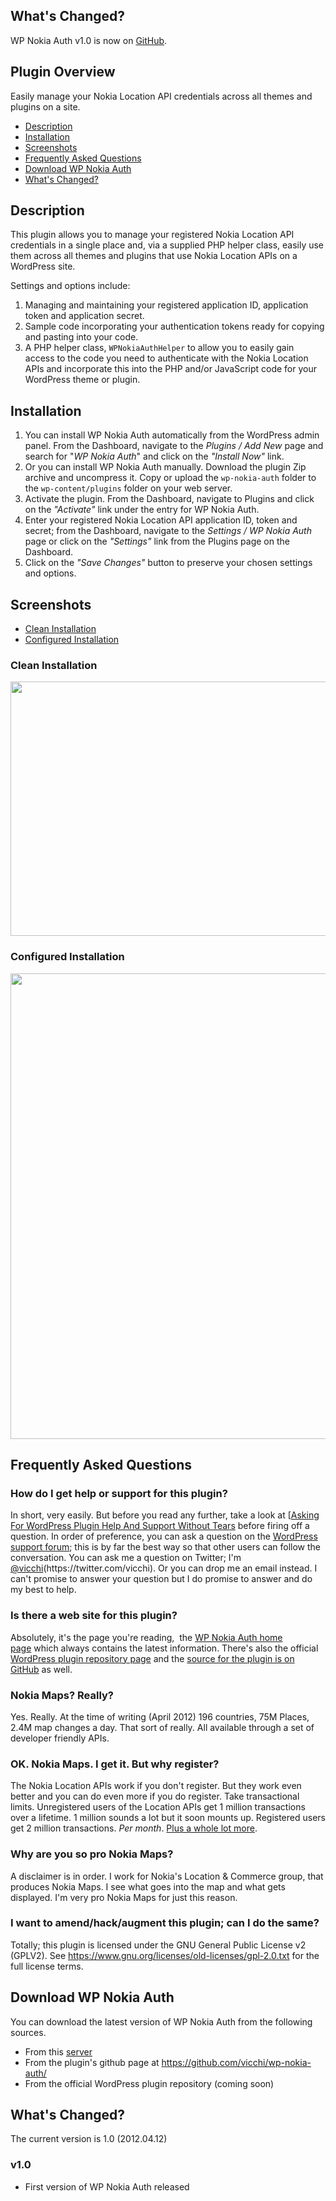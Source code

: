 <!--
.. title: WP Nokia Auth
.. slug: wp-nokia-auth
.. date: 2012-04-12 20:13:54
.. tags: 
.. category: 
.. link: 
.. description: 
.. type: text
.. categories: 
.. has_math: no
.. status: draft
.. wp-status: draft
-->

<html><body><h2>What's Changed?</h2>
WP Nokia Auth v1.0 is now on <a href="https://github.com/vicchi/wp-nokia-auth">GitHub</a>.
<h2>Plugin Overview</h2>
Easily manage your Nokia Location API credentials across all themes and plugins on a site.
<ul>
 	<li><a href="#description">Description</a></li>
 	<li><a href="#installation">Installation</a></li>
 	<li><a href="#screenshots">Screenshots</a></li>
 	<li><a href="#faq">Frequently Asked Questions</a></li>
 	<li><a href="#download">Download WP Nokia Auth</a></li>
 	<li><a href="#changelog">What's Changed?</a></li>
</ul>
<h2><a name="description"></a>Description</h2>
This plugin allows you to manage your registered Nokia Location API credentials in a single place and, via a supplied PHP helper class, easily use them across all themes and plugins that use Nokia Location APIs on a WordPress site.

Settings and options include:
<ol>
 	<li>Managing and maintaining your registered application ID, application token and application secret.</li>
 	<li>Sample code incorporating your authentication tokens ready for copying and pasting into your code.</li>
 	<li>A PHP helper class, <code>WPNokiaAuthHelper</code> to allow you to easily gain access to the code you need to authenticate with the Nokia Location APIs and incorporate this into the PHP and/or JavaScript code for your WordPress theme or plugin.</li>
</ol>
<h2><a name="installation"></a>Installation</h2>
<ol>
 	<li>You can install WP Nokia Auth automatically from the WordPress admin panel. From the Dashboard, navigate to the <em>Plugins / Add New</em> page and search for "<em>WP Nokia Auth</em>" and click on the <em>"Install Now"</em> link.</li>
 	<li>Or you can install WP Nokia Auth manually. Download the plugin Zip archive and uncompress it. Copy or upload the <code>wp-nokia-auth</code> folder to the <code>wp-content/plugins</code> folder on your web server.</li>
 	<li>Activate the plugin. From the Dashboard, navigate to Plugins and click on the <em>"Activate"</em> link under the entry for WP Nokia Auth.</li>
 	<li>Enter your registered Nokia Location API application ID, token and secret; from the Dashboard, navigate to the <em>Settings / WP Nokia Auth</em> page or click on the <em>"Settings"</em> link from the Plugins page on the Dashboard.</li>
 	<li>Click on the <em>"Save Changes"</em> button to preserve your chosen settings and options.</li>
</ol>
<h2><a name="screenshots"></a>Screenshots</h2>
<ul>
 	<li><a href="#clean-install">Clean Installation</a></li>
 	<li><a href="#configured-install">Configured Installation</a></li>
</ul>
<h3><a name="clean-install"></a>Clean Installation</h3>
<div></div>
<div><a href="/wp-content/uploads/2012/04/screenshot-1.jpg"><img class="aligncenter size-full wp-image-2466" title="screenshot-1" src="/wp-content/uploads/2012/04/screenshot-1.jpg" alt="" width="601" height="407"></a></div>
<div></div>
<h3><a name="configured-install"></a>Configured Installation</h3>
<div></div>
<div><a href="/wp-content/uploads/2012/04/screenshot-2.jpg"><img class="aligncenter size-full wp-image-2467" title="screenshot-2" src="/wp-content/uploads/2012/04/screenshot-2.jpg" alt="" width="601" height="745"></a></div>
<div></div>
<h2><a name="faq"></a>Frequently Asked Questions</h2>
<h3>How do I get help or support for this plugin?</h3>
In short, very easily. But before you read any further, take a look at [<a href="/2012/03/31/asking-for-wordpress-plugin-help-and-support-without-tears/">Asking For WordPress Plugin Help And Support Without Tears</a> before firing off a question. In order of preference, you can ask a question on the <a href="https://wordpress.org/tags/wp-nokia-auth?forum_id=10">WordPress support forum</a>; this is by far the best way so that other users can follow the conversation. You can ask me a question on Twitter; I'm <a href="https://twitter.com/vicchi">@vicchi</a>(https://twitter.com/vicchi). Or you can drop me an email instead. I can't promise to answer your question but I do promise to answer and do my best to help.
<h3>Is there a web site for this plugin?</h3>
Absolutely, it's the page you're reading,  the <a href="/pages/codeage/wp-nokia-auth/">WP Nokia Auth home page</a> which always contains the latest information. There's also the official <a href="https://wordpress.org/extend/plugins/wp-nokia-auth/">WordPress plugin repository page</a> and the <a href="https://vicchi.github.com/wp-nokia-auth/">source for the plugin is on GitHub</a> as well.
<h3>Nokia Maps? Really?</h3>
Yes. Really. At the time of writing (April 2012) 196 countries, 75M Places, 2.4M map changes a day. That sort of really. All available through a set of developer friendly APIs.
<h3>OK. Nokia Maps. I get it. But why register?</h3>
The Nokia Location APIs work if you don't register. But they work even better and you can do even more if you do register. Take transactional limits. Unregistered users of the Location APIs get 1 million transactions over a lifetime. 1 million sounds a lot but it soon mounts up. Registered users get 2 million transactions. <em>Per month</em>. <a href="https://www.developer.nokia.com/Develop/Maps/Quota/">Plus a whole lot more</a>.
<h3>Why are you so pro Nokia Maps?</h3>
A disclaimer is in order. I work for Nokia's Location &amp; Commerce group, that produces Nokia Maps. I see what goes into the map and what gets displayed. I'm very pro Nokia Maps for just this reason.
<h3>I want to amend/hack/augment this plugin; can I do the same?</h3>
Totally; this plugin is licensed under the GNU General Public License v2 (GPLV2). See <a href="https://www.gnu.org/licenses/old-licenses/gpl-2.0.txt">https://www.gnu.org/licenses/old-licenses/gpl-2.0.txt</a> for the full license terms.
<h2><a name="download"></a>Download WP Nokia Auth</h2>
You can download the latest version of WP Nokia Auth from the following sources.
<ul>
 	<li>From this <a href="/wp-content/uploads/2012/04/wp-nokia-auth-v1.0.0.tar.gz">server</a></li>
 	<li>From the plugin's github page at <a href="https://github.com/vicchi/wp-nokia-auth/">https://github.com/vicchi/wp-nokia-auth/</a></li>
 	<li>From the official WordPress plugin repository (coming soon)</li>
</ul>
<h2><a name="changelog"></a>What's Changed?</h2>
The current version is 1.0 (2012.04.12)
<h3>v1.0</h3>
<ul>
 	<li>First version of WP Nokia Auth released</li>
</ul></body></html>
